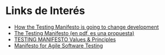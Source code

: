 # Links de Interés
- [How the Testing Manifesto is going to change development](https://www.techtarget.com/searchsoftwarequality/opinion/How-the-Testing-Manifesto-is-going-to-change-development)
- [The Testing Manifesto (en pdf, es una propuesta)](https://www.pixelgrill.com/testing-manifesto/)
- [TESTING MANIFESTO Values & Principles](https://gearsoftesting.org/software-testing-manifesto.html)
- [Manifesto for Agile Software Testing](https://testingmanifesto.com/)
